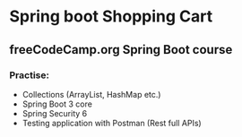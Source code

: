 # Spring boot Shopping Cart

## freeCodeCamp.org Spring Boot course

### Practise: 
- Collections (ArrayList, HashMap etc.)
- Spring Boot 3 core 
- Spring Security 6
- Testing application with Postman (Rest full APIs)